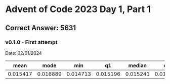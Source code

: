 # Advent of Code 2023 Day 1, Part 1

## Correct Answer: 5631

### v0.1.0 - First attempt

Date: 02/01/2024

|  mean  |  mode  |   min  |   q1   | median |   q3   |   max  |  std dev |
|--------|--------|--------|--------|--------|--------|--------|----------|
|0.015417|0.016889|0.014713|0.015196|0.015241|0.015287|0.016889|0.00066126|



